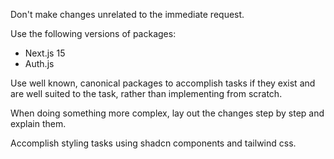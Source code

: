 Don't make changes unrelated to the immediate request.

Use the following versions of packages:
- Next.js 15
- Auth.js

Use well known, canonical packages to accomplish tasks if they exist and are
well suited to the task, rather than implementing from scratch.

When doing something more complex, lay out the changes step by step and explain
them.

Accomplish styling tasks using shadcn components and tailwind css.